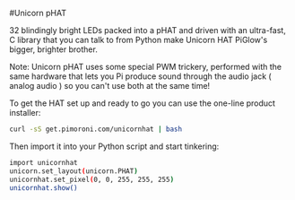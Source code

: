 <!--
---
name: Unicorn pHAT
class: board
type: led
formfactor: pHAT
manufacturer: Pimoroni
description: 32 blindingly bright RGB LEDs on a single pHAT
url: http://shop.pimoroni.com/products/unicorn-phat
github: https://github.com/pimoroni/unicornhat
buy: http://shop.pimoroni.com/products/unicorn-phat
image: 'unicorn-phat.png'
pincount: 40
eeprom: yes
power:
  '2':
ground:
  '6':
  '9':
  '14':
  '20':
  '25':
  '30':
  '34':
  '39':
pin:
  '12':
    name: Data
    direction: output
    mode: pwm
    active: high
    description: WS2812 Data
install:
  'apt':
    - 'python-dev'
    - 'python3-dev'
  'python':
    - 'unicornhat'
  'python3':
    - 'unicornhat'
-->
#Unicorn pHAT

32 blindingly bright LEDs packed into a pHAT and driven with an ultra-fast, C library that you can talk to from Python make Unicorn HAT PiGlow's bigger, brighter brother.

Note: Unicorn pHAT uses some special PWM trickery, performed with the same hardware that lets you Pi produce sound through the audio jack ( analog audio ) so you can't use both at the same time!

To get the HAT set up and ready to go you can use the one-line product installer:

```bash
curl -sS get.pimoroni.com/unicornhat | bash
```

Then import it into your Python script and start tinkering:

```bash
import unicornhat
unicorn.set_layout(unicorn.PHAT)
unicornhat.set_pixel(0, 0, 255, 255, 255)
unicornhat.show()
```
